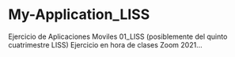# My-Application_LISS
Ejercicio de Aplicaciones Moviles 01_LISS (posiblemente del quinto cuatrimestre LISS)
Ejercicio en hora de clases Zoom 2021...
